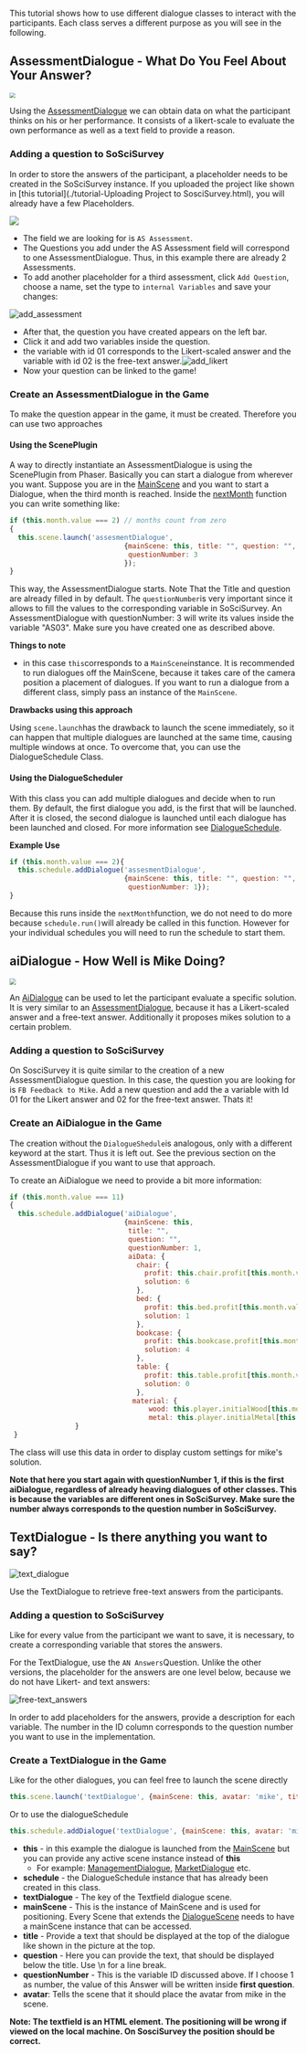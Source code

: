 This tutorial shows how to use different dialogue classes to interact with the participants. Each class serves a different purpose as you will see in the following. 






## AssessmentDialogue - What Do You Feel About Your Answer?

<img src="./img/assessment.png" style="zoom:60%;" />

Using the [AssessmentDialogue](./AssesmentDialogue.html) we can obtain data on what the participant thinks on his or her performance. It consists of a likert-scale to evaluate the own performance as well as a text field to provide a reason.

### Adding a question to SoSciSurvey

In order to store the answers of the participant, a placeholder needs to be created in the SoSciSurvey instance. If you uploaded the project like shown in  [this tutorial](./tutorial-Uploading Project to SosciSurvey.html), you will already have a few Placeholders. 

![](./img/questions.png)

+ The field we are looking for is `AS Assessment`.
+ The Questions you add under the AS Assessment field will correspond to one AssessmentDialogue. Thus, in this example there are already 2 Assessments. 
+ To add another placeholder for a third assessment, click `Add Question`, choose a name, set the type to `internal Variables` and save your changes:

<img src="./img/add_assessment.png" alt="add_assessment" style="zoom:100%;" />

+ After that, the question you have created appears on the left bar.
+ Click it and add two variables inside the question.
+ the variable with id $01$ corresponds to the Likert-scaled answer and the variable with id $02$ is the free-text answer.![add_likert](./img/add_likert.png)
+ Now your question can be linked to the game!

### Create an AssessmentDialogue in the Game

To make the question appear in the game, it must be created. Therefore you can use two approaches

#### Using the ScenePlugin

A way to directly instantiate an AssessmentDialogue is using the ScenePlugin from Phaser. Basically you can start a dialogue from wherever you want. Suppose you are in the [MainScene](./MainScene.html) and you want to start a Dialogue, when the third month is reached. Inside the [nextMonth](./MainScene.html#nextMonth) function you can write something like:

```javascript
if (this.month.value === 2) // months count from zero
{
  this.scene.launch('assesmentDialogue', 
                            {mainScene: this, title: "", question: "",
                             questionNumber: 3
                            });
}
```

This way, the AssessmentDialogue starts. Note That the Title and question are already filled in by default. The `questionNumber`is very important since it allows to fill the values to  the corresponding variable in SoSciSurvey. An AssessmentDialogue with questionNumber: 3 will write its values inside the variable "AS03". Make sure you have created one as described above.

**Things to note**

+ in this case `this`corresponds to a `MainScene`instance. It is recommended to run dialogues off the MainScene, because it takes care of the camera position a placement of dialogues. If you want to run a dialogue from a different class, simply pass an instance of the `MainScene`. 

**Drawbacks using this approach**

Using `scene.launch`has the drawback to launch the scene immediately, so it can happen that multiple dialogues are launched at the same time, causing multiple windows at once. To overcome that, you can use the DialogueSchedule Class.

#### Using the DialogueScheduler

With this class you can add multiple dialogues and decide when to run them. By default, the first dialogue you add, is the first that will be launched. After it is closed, the second dialogue is launched until each dialogue has been launched and closed. For more information see [DialogueSchedule](./DialogueSchedule.html).

**Example Use**

```javascript
if (this.month.value === 2){
  this.schedule.addDialogue('assesmentDialogue', 
                            {mainScene: this, title: "", question: "",
                             questionNumber: 1});
}
```

Because this runs inside the `nextMonth`function, we do not need to do more because `schedule.run()`will already be called in this function. However for your individual schedules you will need to run the schedule to start them.



## aiDialogue - How Well is Mike Doing?

<img src="./img/ai_dialogue.png" style="zoom:70%;" />

An [AiDialogue](./AiDialogue.html) can be used to let the participant evaluate a specific solution. It is very similar to an [AssessmentDialogue](./AssessmentDialogue.html), because it has a Likert-scaled answer and a free-text answer. Additionally it proposes mikes solution to a certain problem.



### Adding a question to SoSciSurvey

On SosciSurvey it is quite similar to the creation of a new AssessmentDialogue question. In this case, the question you are looking for is `FB Feedback to Mike`. Add a new question and add the a variable with Id $01$ for the Likert answer and $02$ for the free-text answer. Thats it!

### Create an AiDialogue in the Game

The creation without the `DialogueShedule`is analogous, only with a different keyword at the start. Thus it is left out. See the previous section on the AssessmentDialogue if you want to use that approach.

To create an AiDialogue we need to provide a bit more information:

```javascript
if (this.month.value === 11)
{
  this.schedule.addDialogue('aiDialogue', 
                            {mainScene: this, 
                             title: "", 
                             question: "", 
                             questionNumber: 1, 
                             aiData: {
                               chair: {
                                 profit: this.chair.profit[this.month.value-1],
                                 solution: 6
                               },
                               bed: {
                                 profit: this.bed.profit[this.month.value-1],
                                 solution: 1
                               },
                               bookcase: {
                                 profit: this.bookcase.profit[this.month.value-1],
                                 solution: 4
                               },
                               table: {
                                 profit: this.table.profit[this.month.value-1],
                                 solution: 0
                               },
                              material: {
                                  wood: this.player.initialWood[this.month.value-1],
                                  metal: this.player.initialMetal[this.month.value-1]
                }
 }
```

The class will use this data in order to display custom settings for mike's solution.



**Note that here you start again with questionNumber 1, if this is the first aiDialogue, regardless of already heaving dialogues of other classes. This is because the variables are different ones in SoSciSurvey. Make sure the number always corresponds to the question number in SoSciSurvey.**



## TextDialogue - Is there anything you want to say?



![text_dialogue](./img/text_dialogue.png)

Use the TextDialogue to retrieve free-text answers from the participants.

### Adding a question to SoSciSurvey

Like for every value from the participant we want to save, it is necessary, to create a corresponding variable that stores the answers.

For the TextDialogue, use the `AN Answers`Question. Unlike the other versions, the placeholder for the answers are one level below, because we do not have Likert- and text answers:

![free-text_answers](./img/free-text_answers.png)

In order to add placeholders for the answers, provide a description for each variable. The number in the ID column corresponds to the question number you want to use in the implementation.

### Create a TextDialogue in the Game

Like for the other dialogues, you can feel free to launch the scene directly

```javascript
this.scene.launch('textDialogue', {mainScene: this, avatar: 'mike', title: PROVIDE_A_TITLE, question: PROVIDE_A_QUESTION, questionNumber: NUMBER});
```

Or to use the dialogueSchedule

```javascript
this.schedule.addDialogue('textDialogue', {mainScene: this, avatar: 'mike', title: PROVIDE_A_TITLE, question: PROVIDE_A_QUESTION, questionNumber: NUMBER});
```





+ **this** - in this example the dialogue is launched from the [MainScene](./MainScene.html) but you can provide any active scene instance instead of **this** 
  + For example: [ManagementDialogue](./ManagementDialogue.html), [MarketDialogue](./MarketDialogue.html) etc.
+ **schedule** - the DialogueSchedule instance that has already been created in this class.
+ **textDialogue** - The key of the Textfield dialogue scene. 
+ **mainScene** - This is the instance of MainScene and is used for positioning. Every Scene that extends the [DialogueScene](./DialogueScene.html) needs to have a mainScene instance that can be accessed. 
+ **title** - Provide a text that should be displayed at the top of the dialogue like shown in the picture at the top.
+ **question** - Here you can provide the text, that should be displayed below the title.  Use \n for a line break.
+ **questionNumber** - This is the variable ID discussed above. If I choose 1 as number, the value of this Answer will be written inside **first question**.
+ **avatar**: Tells the scene that it should place the avatar from mike in the scene.



**Note: The textfield is an HTML element. The positioning will be wrong if viewed on the local machine. On SosciSurvey the position should be correct.**

